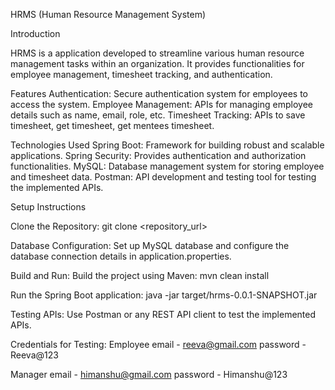 HRMS (Human Resource Management System)

Introduction

HRMS is a application developed to streamline various human resource management tasks within an organization. 
It provides functionalities for employee management, timesheet tracking, and authentication.

Features
Authentication: Secure authentication system for employees to access the system.
Employee Management: APIs for managing employee details such as name, email, role, etc.
Timesheet Tracking: APIs to save timesheet, get timesheet, get mentees timesheet.

Technologies Used
Spring Boot: Framework for building robust and scalable applications.
Spring Security: Provides authentication and authorization functionalities.
MySQL: Database management system for storing employee and timesheet data.
Postman: API development and testing tool for testing the implemented APIs.

Setup Instructions

Clone the Repository:
git clone <repository_url>

Database Configuration:
Set up MySQL database and configure the database connection details in application.properties.

Build and Run:
Build the project using Maven:
mvn clean install

Run the Spring Boot application:
java -jar target/hrms-0.0.1-SNAPSHOT.jar

Testing APIs:
Use Postman or any REST API client to test the implemented APIs.

Credentials for Testing:
Employee
email - reeva@gmail.com
password - Reeva@123

Manager
email - himanshu@gmail.com
password - Himanshu@123


